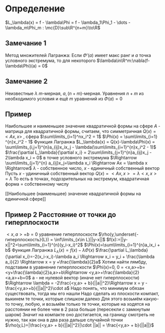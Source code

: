 # Определение
$L_\lambda(x) = f - \lambda\Phi = f - \lambda_1\Phi_1 - \dots - \lambda_m\Phi_m : \mc{D}\sub\R^{n+m}\to\R$
## Замечание 1
Метод множителей Лагранжа: Если $\Phi'(a)$ имеет макс ранг и $a$ точка условного экстремума, то для некоторого $\lambda\in\R^m:\nabla(f-\lambda\Phi)(a) = 0$ 
## Замечание 2 
Неизвестные $\lambda$ $m$-мерная, $a, (n+m)$-мерная. Уравнения $n+m$ из необходимого условия и ещё $m$ уравнений из $\Phi(a) = 0$
## Пример 
Наибольшее и наименьшее значение квадратичной формы на сфере
$A$ - матрица для квадратичной формы, считаем, что симметричная
$Q(x) = <Ax,x>$ , сфера $\sum\limits_{i=1}^nx_i^2 = 1$
$\Phi(x) = \sum\limits_{i=1} ^{n}x_i^2 - 1$
Функция Лагранжа $L_\lambda(x) = Q(x)-\lambda\Phi(x) = \sum\limits_{i,j=1}^{n}a_{ij}x_ix_j - \lambda(\sum\limits_{i=1}^{n}x_i^2 - 1)$
$\frac{\partial L_\lambda}{\partial x_i} = 2\sum\limits_{j=1}^{n}a_{ij}x_j - 2\lambda x_i = 0$ в точке условного экстремума
$\Rightarrow \sum\limits_{j=1}^{n} a_{ij}x_j=\lambda x_i \Rightarrow Ax = \lambda x \Rightarrow$ $\lambda$ - собственное число, $x$ - единичный собственный вектор
Пусть $x$ - удиничный собственный вектор $Q(x) = <Ax,x> = \lambda<x,x> = \lambda$
То есть в точках, подозрительных на экстремум, квадратичная форма = собственному числу

[[Наибольшее (наименьшее) значение квадратичной формы на единичной сфере]]

## Пример 2 Расстояние от точки до гиперплоскости
$<x,a>+b=0$ уравнение гиперплоскости
$\rho(y,\underset{-гиперплоскость}{L}) = \inf\limits_{x\in L}||y-x||$
$f(x):=||y-x||^2=\sum\limits_{i=1}^{n}(y_i-x_i)^2$
$\Phi(x)=\sum\limits_{i=1}^{n}a_ix_i + b$
Функция Лагранжа $L_\lambda(x)=f(x) - \lambda\Phi(x)$
$\frac{\partial L_\lambda}{\partial x_i}=-2(x_i-x_i)-\lambda a_i \Rightarrow x_i = y_i + \frac{\lambda a_i}{2} \Rightarrow x = y +\frac{\lambda}{2}a$
Хотим найти лямбду, подставим в уравнение гиперплоскости
	$\Phi(x)=0, 0 = <x,a>+b=<y+\frac{\lambda}{2}a,a>+b\Rightarrow <y,a>+\frac{\lambda}{2}<a,a>+b=0$
a - не нулевой вектор (иначе нет гиперплоскости)
$\Rightarrow \lambda = -2\frac{<y,a> + b}{||a||^2}\Rightarrow x = y - \frac{<y,a>+b}{||a||^2}\cdot a$
Надо понять, что минимум обязан существовать, тогда мы его нашли
Надо сделать из плоскости компакт, выкинем те точки, которые слишком далеко
Для этого возьмём какую-то точку, любую, и возьмём только те точки, которые на ходятся на расстоянии не более чем в 2 раза больше (пересекли с замкнутым шаром)
Значит на компакте оно достигается, на границу смотреть не нужно, так как она в два раза дальше случайной точки
$\rho(y,L)=|\frac{<y,a> + b}{||a||^2}|\cdot ||a|| = \frac{<y,a> + b}{||a||}$



